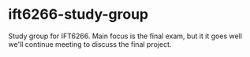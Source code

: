 # ift6266-study-group
Study group for IFT6266. Main focus is the final exam, but it it goes well we'll continue meeting to discuss the final project.
